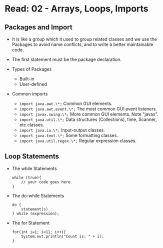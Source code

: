 # Read: 02 - Arrays, Loops, Imports

## Packages and Import

- It is like a group which it used to group related classes and we use the Packages to avoid name conflicts, and to write a better maintainable code.
- The first statement must be the package declaration.

- Types of Packages

  - Built-in
  - User-defined

- Common imports
  - `import java.awt.\*;` Common GUI elements.
  - `import java.awt.event.\*;` The most common GUI event listeners.
  - `import javax.swing.\*;` More common GUI elements. Note "javax".
  - `import java.util.\*;` Data structures (Collections), time, Scanner, etc classes.
  - `import java.io.\*;` Input-output classes.
  - `import java.text.\*;` Some formatting classes.
  - `import java.util.regex.\*;` Regular expression classes.

## Loop Statements


- The while Statements

  ```
  while (true){
      // your code goes here
  }
  ```

- The do-while Statements

  ```
  do {
      statement(s)
  } while (expression);

  ```

- The for Statement

  ```
  for(int i=1; i<11; i++){
      System.out.println("Count is: " + i);
  }
  ```
